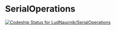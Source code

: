 # SerialOperations


[ ![Codeship Status for LudNaucnik/SerialOperations](https://app.codeship.com/projects/018df130-97c4-0134-c043-76dae4d5acdd/status?branch=master)](https://app.codeship.com/projects/187196)
